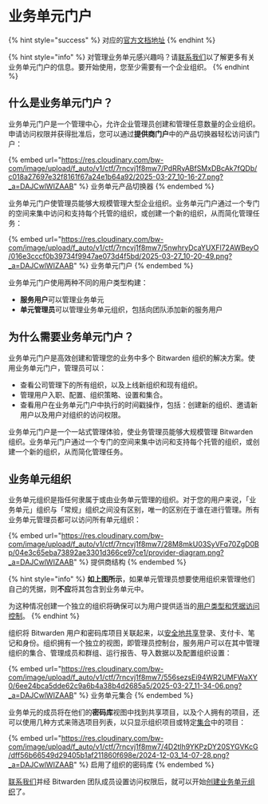 # 业务单元门户

{% hint style="success" %}
对应的[官方文档地址](https://bitwarden.com/help/business-unit-portal/)
{% endhint %}

{% hint style="info" %}
对管理业务单元感兴趣吗？请[联系我们](https://bitwarden.com/contact-sales/)以了解更多有关业务单元门户的信息。要开始使用，您至少需要有一个企业组织。
{% endhint %}

## 什么是业务单元门户？ <a href="#what-is-the-business-unit-portal" id="what-is-the-business-unit-portal"></a>

业务单元门户是一个管理中心，允许企业管理员创建和管理任意数量的企业组织。申请访问权限并获得批准后，您可以通过**提供商门户**中的产品切换器轻松访问该门户：

{% embed url="https://res.cloudinary.com/bw-com/image/upload/f_auto/v1/ctf/7rncvj1f8mw7/PdRRyABfSMxDBcAk7fQDb/c018a27697e32f8161f67a24e1b64a92/2025-03-27_10-16-27.png?_a=DAJCwlWIZAAB" %}
业务单元产品切换器
{% endembed %}

业务单元门户使管理员能够大规模管理大型企业组织。业务单元门户通过一个专门的空间来集中访问和支持每个托管的组织，或创建一个新的组织，从而简化管理任务：

{% embed url="https://res.cloudinary.com/bw-com/image/upload/f_auto/v1/ctf/7rncvj1f8mw7/5nwhryDcaYUXFl72AWBeyO/016e3cccf0b39734f9947ae073d4f5bd/2025-03-27_10-20-49.png?_a=DAJCwlWIZAAB" %}
业务单元门户
{% endembed %}

业务单元门户使用两种不同的用户类型构建：

* **服务用户**可以管理业务单元
* **单元管理员**可以管理业务单元组织，包括向团队添加新的服务用户

## 为什么需要业务单元门户？ <a href="#why-business-unit-portal" id="why-business-unit-portal"></a>

业务单元门户是高效创建和管理您的业务中多个 Bitwarden 组织的解决方案。使用业务单元门户，管理员可以：

* 查看公司管理下的所有组织，以及上线新组织和现有组织。
* 管理用户入职、配置、组织策略、设置和集合。
* 查看用户在业务单元门户中执行的时间戳操作，包括：创建新的组织、邀请新用户以及用户对组织的访问权限。

业务单元门户是一个一站式管理体验，使业务管理员能够大规模管理 Bitwarden 组织。业务单元门户通过一个专门的空间来集中访问和支持每个托管的组织，或创建一个新的组织，从而简化管理任务。

## 业务单元组织 <a href="#business-unit-organizations" id="business-unit-organizations"></a>

业务单元组织是指任何隶属于或由业务单元管理的组织。对于您的用户来说，「业务单元」组织与「常规」组织之间没有区别，唯一的区别在于谁在进行管理。所有业务单元管理员都可以访问所有单元组织：

{% embed url="https://res.cloudinary.com/bw-com/image/upload/f_auto/v1/ctf/7rncvj1f8mw7/28M8mkU03SyVFq70ZgD0Bp/04e3c65eba73892ae3301d366ce97ce1/provider-diagram.png?_a=DAJCwlWIZAAB" %}
提供商结构
{% endembed %}

{% hint style="info" %}
**如上图所示**，如果单元管理员想要使用组织来管理他们自己的凭据，则**不应**将其包含到业务单元中。

为这种情况创建一个独立的组织将确保可以为用户提供适当的[用户类型和凭据访问控制](../../admin-console/user-management/member-roles-and-permissions.md)。
{% endhint %}

组织将 Bitwarden 用户和密码库项目关联起来，以[安全地共享](../../organizations/sharing.md)登录、支付卡、笔记和身份。组织拥有一个独立的视图，即管理员控制台，服务用户可以在其中管理组织的集合、管理成员和群组、运行报告、导入数据以及配置组织设置：

{% embed url="https://res.cloudinary.com/bw-com/image/upload/f_auto/v1/ctf/7rncvj1f8mw7/556sezsEi94WR2UMFWaXY0/6ee24bca5dde62c9a6b4a38b4d2685a5/2025-03-27_11-34-06.png?_a=DAJCwlWIZAAB" %}
业务单元集合
{% endembed %}

业务单元的成员将在他们的**密码库**视图中找到共享项目，以及个人拥有的项目，还可以使用几种方式来筛选项目列表，以只显示组织项目或特定[集合](../../password-manager/vault-basics/about-collections.md)中的项目：

{% embed url="https://res.cloudinary.com/bw-com/image/upload/f_auto/v1/ctf/7rncvj1f8mw7/4D2tlh9YKPzDY20SYGVKcG/dff56b66549d29405b1af211860f698e/2024-12-03_14-07-28.png?_a=DAJCwlWIZAAB" %}
启用了组织的密码库
{% endembed %}

[联系我们](https://bitwarden.com/contact-sales/)并经 Bitwarden 团队成员设置访问权限后，就可以开始[创建业务单元组织](../start-a-client-organization.md)了。
